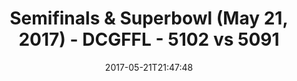 ---
title: Semifinals & Superbowl (May 21, 2017) - DCGFFL - 5102 vs 5091
teams_score:
- team: 5102
  score: 39
- team: 5091
  score: 37
mvp: Andrew Carr, Jordan
game-ball: Cline, Long
sportsperson: ''
season: -1
week:
date: '2017-05-21T21:47:48'
pageid: semifinals-superbowl-may-21-2017-5102-vs-5091
---